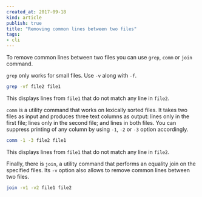 ```yaml
---
created_at: 2017-09-18 
kind: article
publish: true
title: "Removing common lines between two files"
tags:
- cli
---
```


To remove common lines between two files you can use `grep`, `comm` or `join` command. 

`grep` only works for small files. Use `-v` along with `-f`. 

```bash
grep -vf file2 file1 
```

This displays lines from `file1` that do not match any line in `file2`.

`comm` is a utility command that works on lexically sorted files. It takes two files as input and produces three text columns as output: lines only in the first file; lines only in the second file; and lines in both files. You can suppress printing of any column by using `-1`, `-2` or `-3` option accordingly. 

```bash
comm -1 -3 file2 file1
```

This displays lines from `file1` that do not match any line in `file2`.

Finally, there is `join`, a utility command that performs an equality join on the specified files. Its `-v` option also allows to remove common lines between two files.

```bash
join -v1 -v2 file1 file2
```
